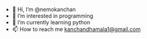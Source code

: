 - 👋 Hi, I’m @nemokanchan
- 👀 I’m interested in programming
- 🌱 I’m currently learning python
-  📫 How to reach me kanchandhamala1@gmail.com

<!---
nemokanchan/nemokanchan is a ✨ special ✨ repository because its `README.md` (this file) appears on your GitHub profile.
You can click the Preview link to take a look at your changes.
--->
